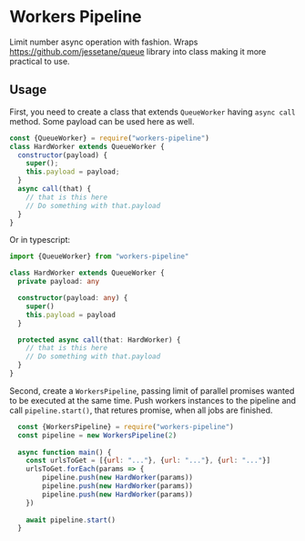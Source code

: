 # Workers Pipeline

Limit number async operation with fashion. Wraps https://github.com/jessetane/queue library into class making it more practical to use.

## Usage

First, you need to create a class that extends `QueueWorker` having `async call` method. Some payload can be used here as well.

```js
const {QueueWorker} = require("workers-pipeline")
class HardWorker extends QueueWorker {
  constructor(payload) {
    super();
    this.payload = payload;
  }
  async call(that) {
    // that is this here
    // Do something with that.payload
  }
}
```

Or in typescript:

```typescript
import {QueueWorker} from "workers-pipeline"

class HardWorker extends QueueWorker {
  private payload: any

  constructor(payload: any) {
    super()
    this.payload = payload
  }

  protected async call(that: HardWorker) {
    // that is this here
    // Do something with that.payload
  }
}
```

Second, create a `WorkersPipeline`, passing limit of parallel promises wanted to be executed at the same time. Push workers instances to the pipeline and call `pipeline.start()`, that retures promise, when all jobs are finished.

```js
  const {WorkersPipeline} = require("workers-pipeline")
  const pipeline = new WorkersPipeline(2)
  
  async function main() {
    const urlsToGet = [{url: "..."}, {url: "..."}, {url: "..."}]
    urlsToGet.forEach(params => {
        pipeline.push(new HardWorker(params))
        pipeline.push(new HardWorker(params))
        pipeline.push(new HardWorker(params))
    })
  
    await pipeline.start()
  }
```
